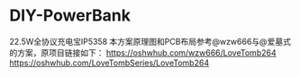 # DIY-PowerBank
22.5W全协议充电宝IP5358
本方案原理图和PCB布局参考@wzw666与@爱墓式的方案，原项目链接如下：
https://oshwhub.com/wzw666/LoveTomb264
https://oshwhub.com/LoveTombSeries/LoveTomb264
